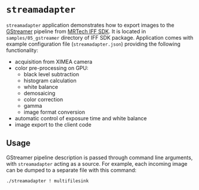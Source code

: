 # `streamadapter`

`streamadapter` application demonstrates how to export images to the [GStreamer](https://gstreamer.freedesktop.org/) pipeline from [MRTech IFF SDK](https://mr-te.ch/iff-sdk).
It is located in `samples/05_gstreamer` directory of IFF SDK package.
Application comes with example configuration file (`streamadapter.json`) providing the following functionality:

* acquisition from XIMEA camera
* color pre-processing on GPU:
  * black level subtraction
  * histogram calculation
  * white balance
  * demosaicing
  * color correction
  * gamma
  * image format conversion
* automatic control of exposure time and white balance
* image export to the client code

## Usage

GStreamer pipeline description is passed through command line arguments, with `streamadapter` acting as a source.
For example, each incoming image can be dumped to a separate file with this command:

```sh
./streamadapter ! multifilesink
```
